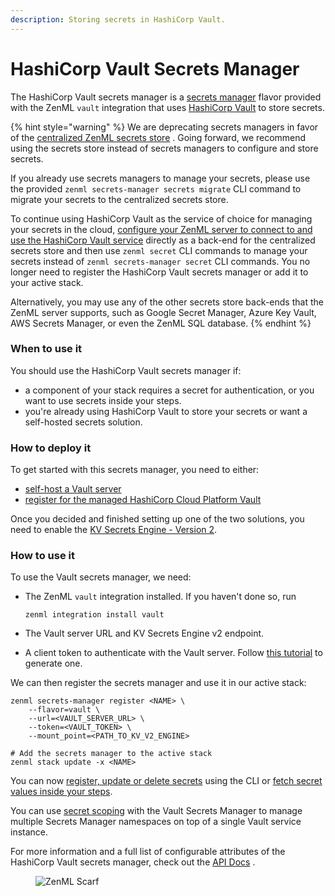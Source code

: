 ```yaml
---
description: Storing secrets in HashiCorp Vault.
---
```


# HashiCorp Vault Secrets Manager

The HashiCorp Vault secrets manager is a [secrets manager](./) flavor provided with the ZenML `vault` integration that uses [HashiCorp Vault](https://www.vaultproject.io/) to store secrets.

{% hint style="warning" %}
We are deprecating secrets managers in favor of the [centralized ZenML secrets store](../../../user-guide/advanced-guide/secret-management/) . Going forward, we recommend using the secrets store instead of secrets managers to configure and store secrets.

If you already use secrets managers to manage your secrets, please use the provided `zenml secrets-manager secrets migrate` CLI command to migrate your secrets to the centralized secrets store.

To continue using HashiCorp Vault as the service of choice for managing your secrets in the cloud, [configure your ZenML server to connect to and use the HashiCorp Vault service](../../../deploying-zenml/zenml-self-hosted/) directly as a back-end for the centralized secrets store and then use `zenml secret` CLI commands to manage your secrets instead of `zenml secrets-manager secret` CLI commands. You no longer need to register the HashiCorp Vault secrets manager or add it to your active stack.

Alternatively, you may use any of the other secrets store back-ends that the ZenML server supports, such as Google Secret Manager, Azure Key Vault, AWS Secrets Manager, or even the ZenML SQL database.
{% endhint %}

### When to use it

You should use the HashiCorp Vault secrets manager if:

* a component of your stack requires a secret for authentication, or you want to use secrets inside your steps.
* you're already using HashiCorp Vault to store your secrets or want a self-hosted secrets solution.

### How to deploy it

To get started with this secrets manager, you need to either:

* [self-host a Vault server](https://www.vaultproject.io/docs/install)
* [register for the managed HashiCorp Cloud Platform Vault](https://cloud.hashicorp.com/docs/vault)

Once you decided and finished setting up one of the two solutions, you need to enable the [KV Secrets Engine - Version 2](https://www.vaultproject.io/docs/secrets/kv/kv-v2).

### How to use it

To use the Vault secrets manager, we need:

*   The ZenML `vault` integration installed. If you haven't done so, run

    ```shell
    zenml integration install vault
    ```
* The Vault server URL and KV Secrets Engine v2 endpoint.
* A client token to authenticate with the Vault server. Follow [this tutorial](https://learn.hashicorp.com/tutorials/vault/tokens?in=vault/tokens) to generate one.

We can then register the secrets manager and use it in our active stack:

```shell
zenml secrets-manager register <NAME> \
    --flavor=vault \
    --url=<VAULT_SERVER_URL> \
    --token=<VAULT_TOKEN> \
    --mount_point=<PATH_TO_KV_V2_ENGINE>

# Add the secrets manager to the active stack
zenml stack update -x <NAME>
```

You can now [register, update or delete secrets](./#in-the-cli) using the CLI or [fetch secret values inside your steps](./#in-a-zenml-step).

You can use [secret scoping](./#secret-scopes) with the Vault Secrets Manager to manage multiple Secrets Manager namespaces on top of a single Vault service instance.

For more information and a full list of configurable attributes of the HashiCorp Vault secrets manager, check out the [API Docs](https://sdkdocs.zenml.io/latest/integration\_code\_docs/integrations-vault/#zenml.integrations.vault.secrets\_manager.vault\_secrets\_manager.VaultSecretsManager) .

<figure><img src="https://static.scarf.sh/a.png?x-pxid=f0b4f458-0a54-4fcd-aa95-d5ee424815bc" alt="ZenML Scarf"><figcaption></figcaption></figure>
